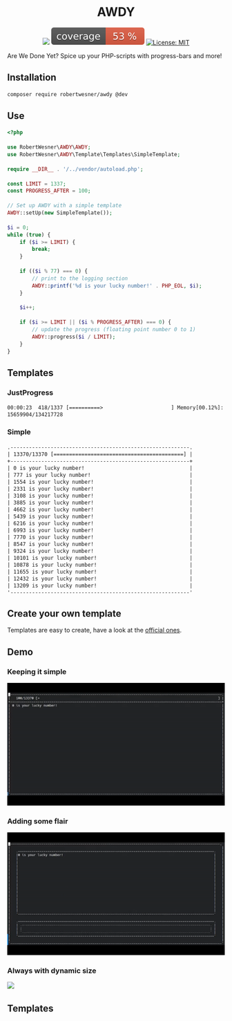 <h1 align="center">
AWDY
</h1>

<div align="center">

![](https://github.com/RobertWesner/awdy/actions/workflows/tests.yml/badge.svg)
![](https://raw.githubusercontent.com/RobertWesner/awdy/image-data/coverage.svg)
[![License: MIT](https://img.shields.io/badge/License-MIT-blue.svg)](../../raw/main/LICENSE.txt)

</div>

Are We Done Yet? Spice up your PHP-scripts with progress-bars and more!

## Installation

```bash
composer require robertwesner/awdy @dev
```

## Use

```php
<?php

use RobertWesner\AWDY\AWDY;
use RobertWesner\AWDY\Template\Templates\SimpleTemplate;

require __DIR__ . '/../vendor/autoload.php';

const LIMIT = 1337;
const PROGRESS_AFTER = 100;

// Set up AWDY with a simple template
AWDY::setUp(new SimpleTemplate());

$i = 0;
while (true) {
    if ($i >= LIMIT) {
        break;
    }

    if (($i % 77) === 0) {
        // print to the logging section
        AWDY::printf('%d is your lucky number!' . PHP_EOL, $i);
    }

    $i++;

    if ($i >= LIMIT || ($i % PROGRESS_AFTER) === 0) {
        // update the progress (floating point number 0 to 1)
        AWDY::progress($i / LIMIT);
    }
}
```

## Templates

### JustProgress

```
00:00:23  418/1337 [==========>                      ] Memory[00.12%]:  15659904/134217728
```

### Simple

```
.----------------------------------------------------------.
| 13370/13370 [==========================================] |
+----------------------------------------------------------+
| 0 is your lucky number!                                  |
| 777 is your lucky number!                                |
| 1554 is your lucky number!                               |
| 2331 is your lucky number!                               |
| 3108 is your lucky number!                               |
| 3885 is your lucky number!                               |
| 4662 is your lucky number!                               |
| 5439 is your lucky number!                               |
| 6216 is your lucky number!                               |
| 6993 is your lucky number!                               |
| 7770 is your lucky number!                               |
| 8547 is your lucky number!                               |
| 9324 is your lucky number!                               |
| 10101 is your lucky number!                              |
| 10878 is your lucky number!                              |
| 11655 is your lucky number!                              |
| 12432 is your lucky number!                              |
| 13209 is your lucky number!                              |
'----------------------------------------------------------'
```

## Create your own template

Templates are easy to create, have a look at the [official ones](src/Template/Templates).

[//]: # (I should create a wiki page for templating)

## Demo

### Keeping it simple

![](readme/1.gif)

### Adding some flair

![](readme/2.gif)

### Always with dynamic size

![](readme/3.gif)

## Templates
